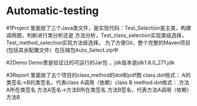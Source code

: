 # Automatic-testing

#1Project
里面放了三个Java类文件，是实现代码：Test_Selection是主类，构建调用图，判断进行类分析还是
方法分析，Test_class_selection实现类级选择，Test_method_selection实现方法级选择。
为了方便Git，整个完整的Maven项目(包括其余配置文件）在压缩包Auto_Select.zip中

#2Demo
Demo里是验证过的可运行的Jar包 ，jdk版本是jdk1.8.0_271.jdk


#3Report
里面放了五个项目的class,method的dot和pdf图
class.dot格式： A的类签名->B的类签名，代表class A调用（依赖）class B
method.dot格式： 方法A所在类签名 方法A签名->方法B所在类签名 方法B签名，代表方法A调用（依赖）方法B


